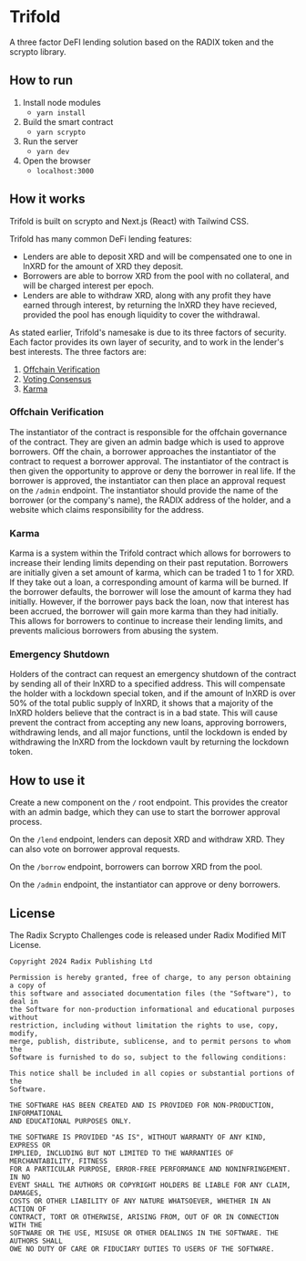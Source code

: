 # Trifold

A three factor DeFI lending solution based on the RADIX token and the scrypto library.

## How to run

1. Install node modules
   - `yarn install`
2. Build the smart contract
   - `yarn scrypto`
3. Run the server
   - `yarn dev`
4. Open the browser
   - `localhost:3000`

## How it works

Trifold is built on scrypto and Next.js (React) with Tailwind CSS.

Trifold has many common DeFi lending features:

- Lenders are able to deposit XRD and will be compensated one to one in lnXRD for the amount of XRD they deposit.
- Borrowers are able to borrow XRD from the pool with no collateral, and will be charged interest per epoch.
- Lenders are able to withdraw XRD, along with any profit they have earned through interest, by returning the lnXRD they have recieved, provided the pool has enough liquidity to cover the withdrawal.

As stated earlier, Trifold's namesake is due to its three factors of security.
Each factor provides its own layer of security, and to work in the lender's best interests. The three factors are:

1. [Offchain Verification](#offchain-verification)
2. [Voting Consensus](#voting-consensus)
3. [Karma](#karma)

### Offchain Verification

The instantiator of the contract is responsible for the offchain governance of the contract. They are given an admin badge which is used to approve borrowers. Off the chain, a borrower approaches the instantiator of the contract to request a borrower approval. The instantiator of the contract is then given the opportunity to approve or deny the borrower in real life. If the borrower is approved, the instantiator can then place an approval request on the `/admin` endpoint. The instantiator should provide the name of the borrower (or the company's name), the RADIX address of the holder, and a website which claims responsibility for the address.

### Karma

Karma is a system within the Trifold contract which allows for borrowers to increase their lending limits depending on their past reputation. Borrowers are initially given a set amount of karma, which can be traded 1 to 1 for XRD. If they take out a loan, a corresponding amount of karma will be burned. If the borrower defaults, the borrower will lose the amount of karma they had initially. However, if the borrower pays back the loan, now that interest has been accrued, the borrower will gain more karma than they had initially. This allows for borrowers to continue to increase their lending limits, and prevents malicious borrowers from abusing the system.

### Emergency Shutdown

Holders of the contract can request an emergency shutdown of the contract by sending all of their lnXRD to a specified address. This will compensate the holder with a lockdown special token, and if the amount of lnXRD is over 50% of the total public supply of lnXRD, it shows that a majority of the lnXRD holders believe that the contract is in a bad state. This will cause prevent the contract from accepting any new loans, approving borrowers, withdrawing lends, and all major functions, until the lockdown is ended by withdrawing the lnXRD from the lockdown vault by returning the lockdown token.

## How to use it

Create a new component on the `/` root endpoint. This provides the creator with an admin badge, which they can use to start the borrower approval process.

On the `/lend` endpoint, lenders can deposit XRD and withdraw XRD. They can also vote on borrower approval requests.

On the `/borrow` endpoint, borrowers can borrow XRD from the pool.

On the `/admin` endpoint, the instantiator can approve or deny borrowers.



## License

The Radix Scrypto Challenges code is released under Radix Modified MIT License.

    Copyright 2024 Radix Publishing Ltd

    Permission is hereby granted, free of charge, to any person obtaining a copy of
    this software and associated documentation files (the "Software"), to deal in
    the Software for non-production informational and educational purposes without
    restriction, including without limitation the rights to use, copy, modify,
    merge, publish, distribute, sublicense, and to permit persons to whom the
    Software is furnished to do so, subject to the following conditions:

    This notice shall be included in all copies or substantial portions of the
    Software.

    THE SOFTWARE HAS BEEN CREATED AND IS PROVIDED FOR NON-PRODUCTION, INFORMATIONAL
    AND EDUCATIONAL PURPOSES ONLY.

    THE SOFTWARE IS PROVIDED "AS IS", WITHOUT WARRANTY OF ANY KIND, EXPRESS OR
    IMPLIED, INCLUDING BUT NOT LIMITED TO THE WARRANTIES OF MERCHANTABILITY, FITNESS
    FOR A PARTICULAR PURPOSE, ERROR-FREE PERFORMANCE AND NONINFRINGEMENT. IN NO
    EVENT SHALL THE AUTHORS OR COPYRIGHT HOLDERS BE LIABLE FOR ANY CLAIM, DAMAGES,
    COSTS OR OTHER LIABILITY OF ANY NATURE WHATSOEVER, WHETHER IN AN ACTION OF
    CONTRACT, TORT OR OTHERWISE, ARISING FROM, OUT OF OR IN CONNECTION WITH THE
    SOFTWARE OR THE USE, MISUSE OR OTHER DEALINGS IN THE SOFTWARE. THE AUTHORS SHALL
    OWE NO DUTY OF CARE OR FIDUCIARY DUTIES TO USERS OF THE SOFTWARE.

